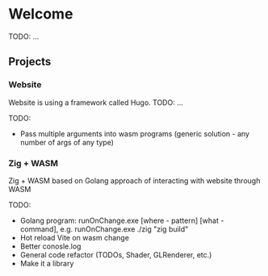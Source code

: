 # Welcome

TODO: ...

## Projects

### Website

Website is using a framework called Hugo. TODO: ...

TODO:

- Pass multiple arguments into wasm programs (generic solution - any number of args of any type)

### Zig + WASM

Zig + WASM based on Golang approach of interacting with website through WASM

TODO:

- Golang program: runOnChange.exe [where - pattern] [what - command], e.g. runOnChange.exe ./zig "zig build"
- Hot reload Vite on wasm change
- Better conosle.log
- General code refactor (TODOs, Shader, GLRenderer, etc.)
- Make it a library
